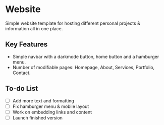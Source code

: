 # Website
Simple website template for hosting different personal projects & information all in one place.

## Key Features
- Simple navbar with a darkmode button, home button and a hamburger menu.
- Number of modifiable pages: Homepage, About, Services, Portfolio, Contact.

## To-do List
- [ ] Add more text and formatting
- [ ] Fix hamburger menu & mobile layout
- [ ] Work on embedding links and content
- [ ] Launch finished version
